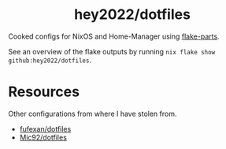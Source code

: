 <!-- TODO: finish README -->

<h1 align="center">hey2022/dotfiles</h1>

Cooked configs for NixOS and Home-Manager using [flake-parts](https://github.com/hercules-ci/flake-parts).

See an overview of the flake outputs by running
`nix flake show github:hey2022/dotfiles`.

# Resources

Other configurations from where I have stolen from.

- [fufexan/dotfiles](https://github.com/fufexan/dotfiles)
- [Mic92/dotfiles](https://github.com/Mic92/dotfiles)
